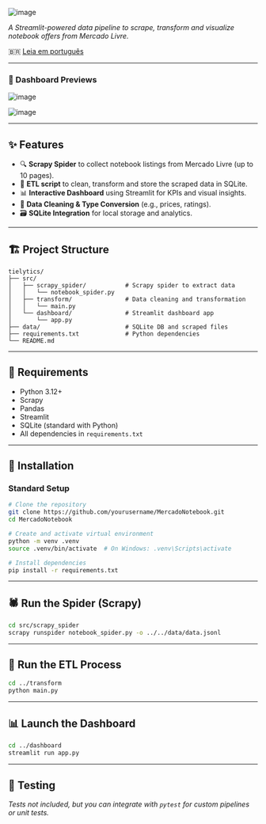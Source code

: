 ![image](https://github.com/user-attachments/assets/259963bb-9736-468f-8451-815d6cd020fc)


*A Streamlit-powered data pipeline to scrape, transform and visualize notebook offers from Mercado Livre.*


🇧🇷 [Leia em português](README.pt-br.md)

---

### 📸 Dashboard Previews

![image](https://github.com/user-attachments/assets/c518dd9b-fcfe-4bcb-be2f-583f36853413)

![image](https://github.com/user-attachments/assets/e33d9920-0c28-482b-9d7c-359a7d3a4dbf)

---

## ✨ Features

- 🔍 **Scrapy Spider** to collect notebook listings from Mercado Livre (up to 10 pages).
- 🔧 **ETL script** to clean, transform and store the scraped data in SQLite.
- 📊 **Interactive Dashboard** using Streamlit for KPIs and visual insights.
- 🧼 **Data Cleaning & Type Conversion** (e.g., prices, ratings).
- 🗃️ **SQLite Integration** for local storage and analytics.

---

## 🏗️ Project Structure

```
tielytics/
├── src/
│   ├── scrapy_spider/           # Scrapy spider to extract data
│   │   └── notebook_spider.py
│   ├── transform/               # Data cleaning and transformation
│   │   └── main.py
│   └── dashboard/               # Streamlit dashboard app
│       └── app.py
├── data/                        # SQLite DB and scraped files
├── requirements.txt             # Python dependencies
└── README.md
```

---

## 🔧 Requirements

- Python 3.12+
- Scrapy
- Pandas
- Streamlit
- SQLite (standard with Python)
- All dependencies in `requirements.txt`

---

## 🚀 Installation

### Standard Setup

```bash
# Clone the repository
git clone https://github.com/yourusername/MercadoNotebook.git
cd MercadoNotebook

# Create and activate virtual environment
python -m venv .venv
source .venv/bin/activate  # On Windows: .venv\Scripts\activate

# Install dependencies
pip install -r requirements.txt
```

---

## 🕷️ Run the Spider (Scrapy)

```bash
cd src/scrapy_spider
scrapy runspider notebook_spider.py -o ../../data/data.jsonl
```

---

## 🧹 Run the ETL Process

```bash
cd ../transform
python main.py
```

---

## 📊 Launch the Dashboard

```bash
cd ../dashboard
streamlit run app.py
```

---

## 🧪 Testing

*Tests not included, but you can integrate with `pytest` for custom pipelines or unit tests.*
